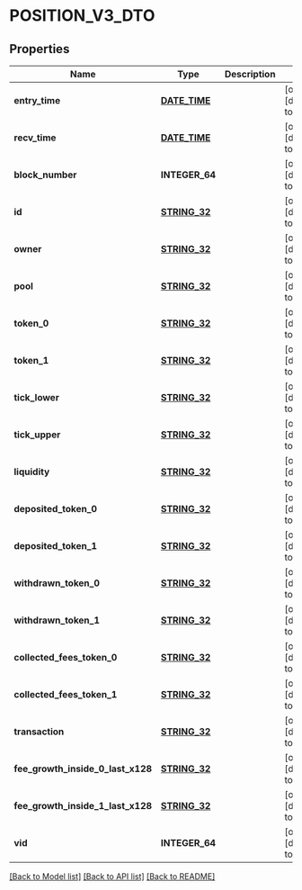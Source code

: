 # POSITION_V3_DTO

## Properties
Name | Type | Description | Notes
------------ | ------------- | ------------- | -------------
**entry_time** | [**DATE_TIME**](DATE_TIME.md) |  | [optional] [default to null]
**recv_time** | [**DATE_TIME**](DATE_TIME.md) |  | [optional] [default to null]
**block_number** | **INTEGER_64** |  | [optional] [default to null]
**id** | [**STRING_32**](STRING_32.md) |  | [optional] [default to null]
**owner** | [**STRING_32**](STRING_32.md) |  | [optional] [default to null]
**pool** | [**STRING_32**](STRING_32.md) |  | [optional] [default to null]
**token_0** | [**STRING_32**](STRING_32.md) |  | [optional] [default to null]
**token_1** | [**STRING_32**](STRING_32.md) |  | [optional] [default to null]
**tick_lower** | [**STRING_32**](STRING_32.md) |  | [optional] [default to null]
**tick_upper** | [**STRING_32**](STRING_32.md) |  | [optional] [default to null]
**liquidity** | [**STRING_32**](STRING_32.md) |  | [optional] [default to null]
**deposited_token_0** | [**STRING_32**](STRING_32.md) |  | [optional] [default to null]
**deposited_token_1** | [**STRING_32**](STRING_32.md) |  | [optional] [default to null]
**withdrawn_token_0** | [**STRING_32**](STRING_32.md) |  | [optional] [default to null]
**withdrawn_token_1** | [**STRING_32**](STRING_32.md) |  | [optional] [default to null]
**collected_fees_token_0** | [**STRING_32**](STRING_32.md) |  | [optional] [default to null]
**collected_fees_token_1** | [**STRING_32**](STRING_32.md) |  | [optional] [default to null]
**transaction** | [**STRING_32**](STRING_32.md) |  | [optional] [default to null]
**fee_growth_inside_0_last_x128** | [**STRING_32**](STRING_32.md) |  | [optional] [default to null]
**fee_growth_inside_1_last_x128** | [**STRING_32**](STRING_32.md) |  | [optional] [default to null]
**vid** | **INTEGER_64** |  | [optional] [default to null]

[[Back to Model list]](../README.md#documentation-for-models) [[Back to API list]](../README.md#documentation-for-api-endpoints) [[Back to README]](../README.md)


